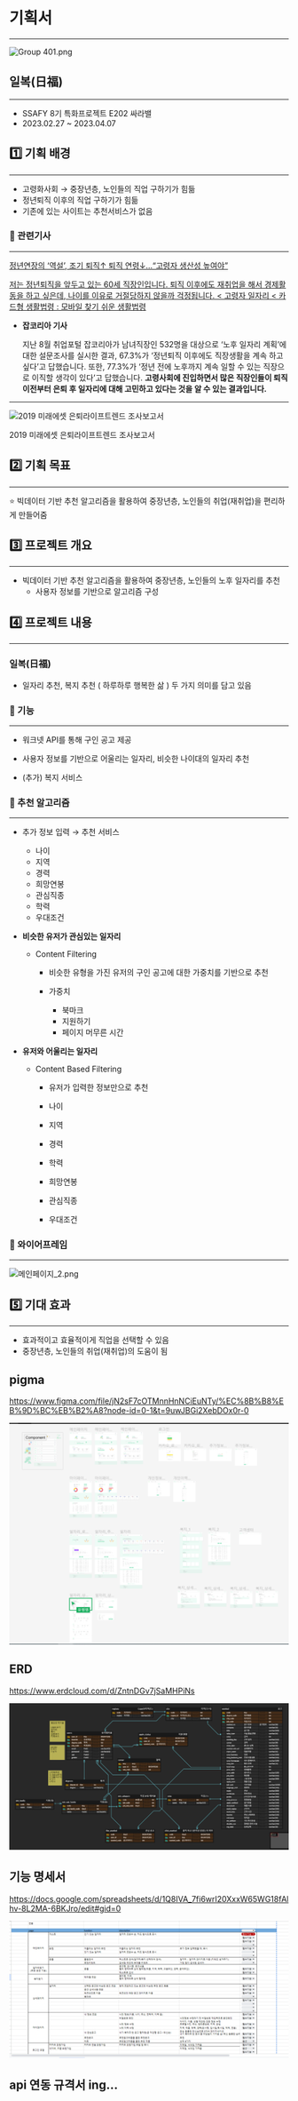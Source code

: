 # 기획서

---

![Group 401.png](%E1%84%80%E1%85%B5%E1%84%92%E1%85%AC%E1%86%A8%E1%84%89%E1%85%A5%20517be9b0b681417780553d47ae94eb33/Group_401.png)

## **일복(日福)**

---

- SSAFY 8기 특화프로젝트 E202 싸라밸
- 2023.02.27 ~ 2023.04.07

## 1️⃣ 기획 배경

---

- 고령화사회 → 중장년층, 노인들의 직업 구하기가 힘듦
- 정년퇴직 이후의 직업 구하기가 힘듦
- 기존에 있는 사이트는 추천서비스가 없음

### 🔵 관련기사

---

[정년연장의 ‘역설’, 조기 퇴직↑ 퇴직 연령↓…“고령자 생산성 높여야”](https://www.sedaily.com/NewsView/265V5CUSVS)

[저는 정년퇴직을 앞두고 있는 60세 직장인입니다.  퇴직 이후에도 재취업을 해서 경제활동을 하고 싶은데,  나이를 이유로 거절당하지 않을까 걱정됩니다. < 고령자 일자리 < 카드형 생활법령 : 모바일 찾기 쉬운 생활법령](https://m.easylaw.go.kr/MOB/EasyCsmDetailRetrieve.laf?csmSeq=1696&easySeq=2273)

- **잡코리아 기사**
    
    지난 8월 취업포털 잡코리아가 남녀직장인 532명을 대상으로 ‘노후 일자리 계획’에 대한 설문조사를 실시한 결과, 67.3%가 ‘정년퇴직 이후에도 직장생활을 계속 하고 싶다’고 답했습니다. 또한, 77.3%가 ‘정년 전에 노후까지 계속 일할 수 있는 직장으로 이직할 생각이 있다’고 답했습니다. **고령사회에 진입하면서 많은 직장인들이 퇴직 이전부터 은퇴 후 일자리에 대해 고민하고 있다는 것을 알 수 있는 결과입니다.**
    

****

![2019 미래에셋 은퇴라이프트렌드 조사보고서](%E1%84%80%E1%85%B5%E1%84%92%E1%85%AC%E1%86%A8%E1%84%89%E1%85%A5%20517be9b0b681417780553d47ae94eb33/Untitled.png)

2019 미래에셋 은퇴라이프트렌드 조사보고서

## 2️⃣ 기획 목표

---

⭐ 빅데이터 기반 추천 알고리즘을 활용하여 중장년층, 노인들의 취업(재취업)을 편리하게 만들어줌

## 3️⃣ 프로젝트 개요

---

- 빅데이터 기반 추천 알고리즘을 활용하여 중장년층, 노인들의 노후 일자리를 추천
    - 사용자 정보를 기반으로 알고리즘 구성

## 4️⃣ 프로젝트 내용

---

### 일복(日福)

- 일자리 추천, 복지 추천 ( 하루하루 행복한 삶 ) 두 가지 의미를 담고 있음

### 🔵 기능

---

- 워크넷 API를 통해 구인 공고 제공
- 사용자 정보를 기반으로 어울리는 일자리, 비슷한 나이대의 일자리 추천

- (추가) 복지 서비스

### 🔵 추천 알고리즘

---

- 추가 정보 입력 → 추천 서비스
    - 나이
    - 지역
    - 경력
    - 희망연봉
    - 관심직종
    - 학력
    - 우대조건

- **비슷한 유저가 관심있는 일자리**
    - Content Filtering
        - 비슷한 유형을 가진 유저의 구인 공고에 대한 가중치를 기반으로 추천
        
        - 가중치
            - 북마크
            - 지원하기
            - 페이지 머무른 시간
            
- **유저와 어울리는 일자리**
    - Content Based Filtering
        - 유저가 입력한 정보만으로 추천
        
        - 나이
        - 지역
        - 경력
        - 학력
        - 희망연봉
        - 관심직종
        - 우대조건

### 🔵 와이어프레임

---

![메인페이지_2.png](%E1%84%80%E1%85%B5%E1%84%92%E1%85%AC%E1%86%A8%E1%84%89%E1%85%A5%20517be9b0b681417780553d47ae94eb33/%25EB%25A9%2594%25EC%259D%25B8%25ED%258E%2598%25EC%259D%25B4%25EC%25A7%2580_2.png)

## 5️⃣ 기대 효과

---

- 효과적이고 효율적이게 직업을 선택할 수 있음
- 중장년층, 노인들의 취업(재취업)의 도움이 됨


## pigma

https://www.figma.com/file/jN2sF7cOTMnnHnNCiEuNTy/%EC%8B%B8%EB%9D%BC%EB%B2%A8?node-id=0-1&t=9uwJBGi2XebDOx0r-0

![image-2.png](./image-2.png)


## ERD 

https://www.erdcloud.com/d/ZntnDGv7jSaMHPiNs

![image.png](./image.png)

## 기능 명세서

https://docs.google.com/spreadsheets/d/1Q8IVA_7fi6wrI20XxxW65WG18fAlhv-8L2MA-6BKJro/edit#gid=0

![image-1.png](./image-1.png)


## api 연동 규격서 ing...


